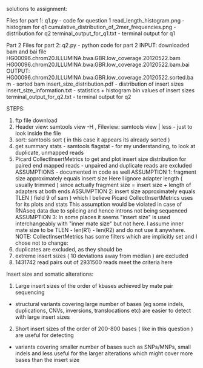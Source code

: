 solutions to assignment:

Files for part 1:
q1.py - code for question 1
read_length_histogram.png - histogram for q1
cumulative_distribution_of_2mer_frequencies.png - distribution for q2
terminal_output_for_q1.txt - terminal output for q1

Part 2
Files for part 2:
q2.py - python code for part 2
INPUT: downloaded bam and bai file
HG00096.chrom20.ILLUMINA.bwa.GBR.low_coverage.20120522.bam
HG00096.chrom20.ILLUMINA.bwa.GBR.low_coverage.20120522.bam.bai
OUTPUT:
HG00096.chrom20.ILLUMINA.bwa.GBR.low_coverage.20120522.sorted.bam - sorted bam
insert_size_distribution.pdf - distribution of insert sizes
insert_size_information.txt - statistics + histogram bin values of insert sizes
terminal_output_for_q2.txt - terminal output for q2

STEPS:
1) ftp file download
2) Header view: samtools view -H <bamfile>, Fileview: samtools view <bamfile> | less - just to look inside the file
3) sort: samtools sort ( in this case it appears its already sorted )
4) get summary stats - samtools flagstat - for my understanding, to look at duplicate, unmapped reads
5) Picard CollectInsertMetrics to get and plot insert size distribution for paired end mapped reads - unpaired and duplicate reads are excluded
ASSUMPTIONS - documented in code as well
    ASSUMPTION 1: fragment size approximately equals insert size
    Here I ignore adapter length ( usually trimmed ) since actually fragment size = insert size + length of adapters at both ends
    ASSUMPTION 2: insert size approximately equals TLEN ( field 9 of sam ) which I believe Picard CollectInsertMetrics uses for its plots and stats
    This assumption would be violated in case of RNAseq data due to splicing and hence introns not being sequenced
    ASSUMPTION 3: In some places it seems "insert size" is used interchangeably with "inner mate size" but not here.
    I assume inner mate size to be TLEN - len(R1) - len(R2) and do not use it anywhere.
NOTE:
CollectInsertMetrics has some filters which are implicitly set and I chose not to change:
1) duplicates are excluded, as they should be
2) extreme insert sizes ( 10 deviations away from median ) are excluded 
3) 1431742 read pairs out of 2931500 reads meet the criteria here

Insert size and somatic alterations:
1. Large insert sizes of the order of kbases achieved by mate pair sequencing
-  structural variants covering large number of bases (eg some indels, duplications, CNVs, inversions, translocations etc) 
    are easier to detect with large insert sizes
2. Short insert sizes of the order of 200-800 bases ( like in this question ) are useful for detecting
-  variants covering smaller number of bases such as SNPs/MNPs, small indels and less useful for the larger alterations which might cover 
    more bases than the insert size 


